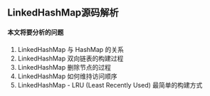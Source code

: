 ## LinkedHashMap源码解析
#### 本文将要分析的问题
1. LinkedHashMap 与 HashMap 的关系
2. LinkedHashMap 双向链表的构建过程
3. LinkedHashMap 删除节点的过程
4. LinkedHashMap 如何维持访问顺序
5. LinkedHashMap - LRU (Least Recently Used) 最简单的构建方式